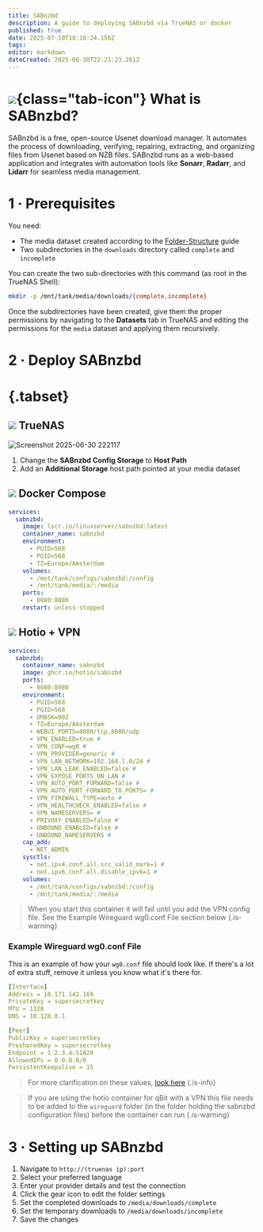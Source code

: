 ```yaml
---
title: SABnzbd
description: A guide to deploying SABnzbd via TrueNAS or docker
published: true
date: 2025-07-10T18:18:24.156Z
tags: 
editor: markdown
dateCreated: 2025-06-30T22:21:23.261Z
---
```


# ![](/sabnzbd.png){class="tab-icon"} What is SABnzbd?
SABnzbd is a free, open-source Usenet download manager. It automates the process of downloading, verifying, repairing, extracting, and organizing files from Usenet based on NZB files. SABnzbd runs as a web-based application and integrates with automation tools like **Sonarr**, **Radarr**, and **Lidarr** for seamless media management.

# 1 · Prerequisites
You need:

- The media dataset created according to the [Folder-Structure](/Folder-Structure) guide
- Two subdirectories in the `downloads` directory called `complete` and `incomplete`

You can create the two sub-directories with this command (as root in the TrueNAS Shell):

```bash
mkdir -p /mnt/tank/media/downloads/{complete,incomplete}
```

Once the subdirectories have been created, give them the proper permissions by navigating to the **Datasets** tab in TrueNAS and editing the permissions for the `media` dataset and applying them recursively.

# 2 · Deploy SABnzbd
# {.tabset}
## <img src="/truenas.png" class="tab-icon"> TrueNAS
![Screenshot 2025-06-30 222117](https://github.com/user-attachments/assets/be440efb-f8cc-4bac-af3c-de0f592bc932)

1. Change the **SABnzbd Config Storage** to **Host Path**
1. Add an **Additional Storage** host path pointed at your media dataset

## <img src="/docker.png" class="tab-icon"> Docker Compose
```yaml
services:
  sabnzbd:
    image: lscr.io/linuxserver/sabnzbd:latest
    container_name: sabnzbd
    environment:
      - PUID=568
      - PGID=568
      - TZ=Europe/Amsterdam
    volumes:
      - /mnt/tank/configs/sabnzbd:/config
      - /mnt/tank/media/:/media
    ports:
      - 8080:8080
    restart: unless-stopped
```
## <img src="/docker.png" class="tab-icon"> Hotio + VPN
```yaml
services:
  sabnzbd:
    container_name: sabnzbd
    image: ghcr.io/hotio/sabnzbd
    ports:
      - 8080:8080
    environment:
      - PUID=568
      - PGID=568
      - UMASK=002
      - TZ=Europe/Amsterdam
      - WEBUI_PORTS=8080/tcp,8080/udp
      - VPN_ENABLED=true #
      - VPN_CONF=wg0 #
      - VPN_PROVIDER=generic #
      - VPN_LAN_NETWORK=192.168.1.0/24 #
      - VPN_LAN_LEAK_ENABLED=false #
      - VPN_EXPOSE_PORTS_ON_LAN #
      - VPN_AUTO_PORT_FORWARD=false #
      - VPN_AUTO_PORT_FORWARD_TO_PORTS= #
      - VPN_FIREWALL_TYPE=auto #
      - VPN_HEALTHCHECK_ENABLED=false #
      - VPN_NAMESERVERS= #
      - PRIVOXY_ENABLED=false #
      - UNBOUND_ENABLED=false #
      - UNBOUND_NAMESERVERS #
    cap_add:
      - NET_ADMIN
    sysctls:
      - net.ipv4.conf.all.src_valid_mark=1 #
      - net.ipv6.conf.all.disable_ipv6=1 #
    volumes:
      - /mnt/tank/configs/sabnzbd:/config
      - /mnt/tank/media/:/media
```
> When you start this container it will fail until you add the VPN config file. See the Example Wireguard wg0.conf File section below
{.is-warning}

### Example Wireguard wg0.conf File

This is an example of how your `wg0.conf` file should look like. If there's a lot of extra stuff, remove it unless you know what it's there for.

```yaml
[Interface]
Address = 10.171.142.169
PrivateKey = supersecretkey
MTU = 1320
DNS = 10.128.0.1

[Peer]
PublicKey = supersecretkey
PresharedKey = supersecretkey
Endpoint = 1.2.3.4:51820
AllowedIPs = 0.0.0.0/0
PersistentKeepalive = 15
```

> For more clarification on these values, [look here](https://hotio.dev/containers/sabnzbd/#__tabbed_2_1)
{.is-info}

> If you are using the hotio container for qBit with a VPN this file needs to be added to the `wireguard` folder (in the folder holding the sabnzbd configuration files) before the container can run
{.is-warning}

# 3 · Setting up SABnzbd
1. Navigate to `http://(truenas ip):port`
1. Select your preferred language
1. Enter your provider details and test the connection
1. Click the gear icon to edit the folder settings
1. Set the completed downloads to `/media/downloads/complete`
1. Set the temporary downloads to `/media/downloads/incomplete`
1. Save the changes
